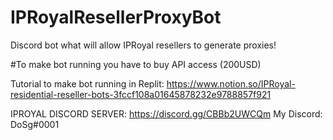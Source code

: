 # IPRoyalResellerProxyBot
Discord bot what will allow IPRoyal resellers to generate proxies!

#To make bot running you have to buy API access (200USD)

Tutorial to make bot running in Replit: https://www.notion.so/IPRoyal-residential-reseller-bots-3fccf108a01645878232e9788857f921

IPROYAL DISCORD SERVER: https://discord.gg/CBBb2UWCQm
My Discord: DoSg#0001
